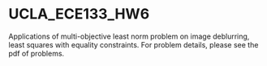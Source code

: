 # UCLA_ECE133_HW6
Applications of multi-objective least norm problem on image deblurring, least squares with equality constraints. 
For problem details, please see the pdf of problems.
